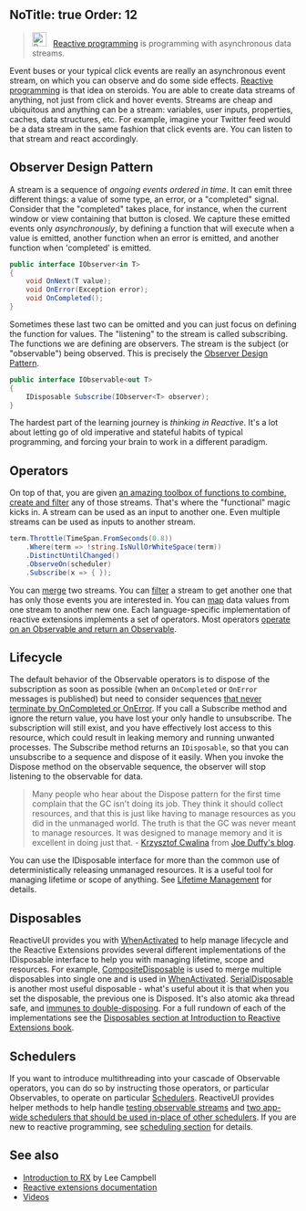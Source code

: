 NoTitle: true
Order: 12
---

> <img src="https://reactiveui.net/assets/img/Rx_Icon.png" width="25" height="25" alt="Rx Icon"> &nbsp; [Reactive programming](https://reactivex.io) is programming with asynchronous data streams.

Event buses or your typical click events are really an asynchronous event stream, on which you can observe and do some side effects. [Reactive programming](https://reactivex.io) is that idea on steroids. You are able to create data streams of anything, not just from click and hover events. Streams are cheap and ubiquitous and anything can be a stream: variables, user inputs, properties, caches, data structures, etc. For example, imagine your Twitter feed would be a data stream in the same fashion that click events are. You can listen to that stream and react accordingly.

## Observer Design Pattern

A stream is a sequence of _ongoing events ordered in time_. It can emit three different things: a value of some type, an error, or a "completed" signal. Consider that the "completed" takes place, for instance, when the current window or view containing that button is closed. We capture these emitted events only _asynchronously_, by defining a function that will execute when a value is emitted, another function when an error is emitted, and another function when 'completed' is emitted.

```cs
public interface IObserver<in T>
{
    void OnNext(T value);
    void OnError(Exception error);
    void OnCompleted();
}
```

 Sometimes these last two can be omitted and you can just focus on defining the function for values. The "listening" to the stream is called subscribing. The functions we are defining are observers. The stream is the subject (or "observable") being observed. This is precisely the [Observer Design Pattern](https://docs.microsoft.com/en-us/dotnet/standard/events/observer-design-pattern).

```cs
public interface IObservable<out T>
{
    IDisposable Subscribe(IObserver<T> observer);
}
```

The hardest part of the learning journey is _thinking in Reactive_. It's a lot about letting go of old imperative and stateful habits of typical programming, and forcing your brain to work in a different paradigm.

## Operators

On top of that, you are given [an amazing toolbox of functions to combine, create and filter](https://reactivex.io/documentation/operators.html) any of those streams. That's where the "functional" magic kicks in. A stream can be used as an input to another one. Even multiple streams can be used as inputs to another stream. 

```cs
term.Throttle(TimeSpan.FromSeconds(0.8))
    .Where(term => !string.IsNullOrWhiteSpace(term))
    .DistinctUntilChanged()
    .ObserveOn(scheduler)
    .Subscribe(x => { });
```

You can [merge](https://reactivex.io/documentation/operators/merge.html) two streams. You can [filter](https://reactivex.io/documentation/operators/filter.html) a stream to get another one that has only those events you are interested in. You can [map](https://reactivex.io/documentation/operators/map.html) data values from one stream to another new one. Each language-specific implementation of reactive extensions implements a set of operators. Most operators [operate on an Observable and return an Observable](https://reactivex.io/documentation/operators.html). 

## Lifecycle

The default behavior of the Observable operators is to dispose of the subscription as soon as possible (when an `OnCompleted` or `OnError` messages is published) but need to consider sequences [that never terminate by OnCompleted or OnError](https://introtorx.com/Content/v1.0.10621.0/14_HotAndColdObservables.html#HotAndCold). If you call a Subscribe method and ignore the return value, you have lost your only handle to unsubscribe. The subscription will still exist, and you have effectively lost access to this resource, which could result in leaking memory and running unwanted processes. The Subscribe method returns an `IDisposable`, so that you can unsubscribe to a sequence and dispose of it easily. When you invoke the Dispose method on the observable sequence, the observer will stop listening to the observable for data.

> Many people who hear about the Dispose pattern for the first time complain that the GC isn't doing its job. They think it should collect resources, and that this is just like having to manage resources as you did in the unmanaged world. The truth is that the GC was never meant to manage resources. It was designed to manage memory and it is excellent in doing just that. - [Krzysztof Cwalina](https://blogs.msdn.com/b/kcwalina/) from [Joe Duffy's blog](https://www.bluebytesoftware.com/blog/2005/04/08/DGUpdateDisposeFinalizationAndResourceManagement.aspx).

You can use the IDisposable interface for more than the common use of deterministically releasing unmanaged resources. It is a useful tool for managing lifetime or scope of anything. See [Lifetime Management](https://introtorx.com/Content/v1.0.10621.0/03_LifetimeManagement.html) for details.

## Disposables

ReactiveUI provides you with [WhenActivated](/docs/handbook/when-activated) to help manage lifecycle and the Reactive Extensions provides several different implementations of the IDisposable interface to help you with managing lifetime, scope and resources. For example, [CompositeDisposable](https://msdn.microsoft.com/en-us/library/system.reactive.disposables.compositedisposable(v=vs.103).aspx) is used to merge multiple disposables into single one and is used in [WhenActivated](/docs/handbook/when-activated). [SerialDisposable](https://msdn.microsoft.com/en-us/library/system.reactive.disposables.serialdisposable(v=vs.103).aspx) is another most useful disposable - what's useful about it is that when you set the disposable, the previous one is Disposed. It's also atomic aka thread safe, and [immunes to double-disposing](https://twitter.com/anaisbetts/status/1034168666739200000). For a full rundown of each of the implementations see the [Disposables section at Introduction to Reactive Extensions book](https://introtorx.com/Content/v1.0.10621.0/20_Disposables.html#Disposables).

## Schedulers

If you want to introduce multithreading into your cascade of Observable operators, you can do so by instructing those operators, or particular Observables, to operate on particular [Schedulers](https://reactivex.io/documentation/scheduler.html). ReactiveUI provides helper methods to help handle [testing observable streams](/docs/handbook/testing) and [two app-wide schedulers that should be used in-place of other schedulers](/docs/handbook/scheduling/). If you are new to reactive programming, see [scheduling section](https://introtorx.com/Content/v1.0.10621.0/15_SchedulingAndThreading.html) for details.

## See also

- [Introduction to RX](https://introtorx.com/) by Lee Campbell
- [Reactive extensions documentation](https://reactivex.io/)
- [Videos](/docs/reactive-programming/videos)
